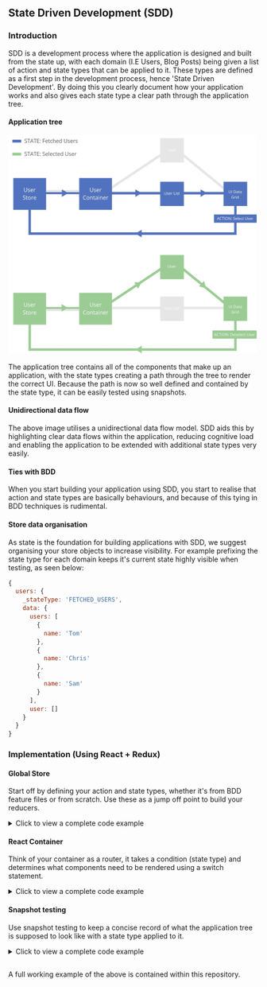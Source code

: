## State Driven Development (SDD)

### Introduction

SDD is a development process where the application is designed and built
from the state up, with each domain (I.E Users, Blog Posts) being given a list of action and state types
that can be applied to it. These types are defined as a first step in the development process,
hence 'State Driven Development'. By doing this you clearly document how your application works and also gives each
state type a clear path through the application tree.

#### Application tree

<img src="state_tree.jpeg" width="500" height="440">

The application tree contains all of the components that make up an application,
with the state types creating a path through the tree to render the correct UI.
Because the path is now so well defined and contained by the state type,
it can be easily tested using snapshots.

#### Unidirectional data flow

The above image utilises a unidirectional data flow model. SDD aids this by highlighting
clear data flows within the application, reducing cognitive load and enabling the application
to be extended with additional state types very easily.

#### Ties with BDD

When you start building your application using SDD, you start to realise that action
and state types are basically behaviours, and because of this tying in BDD techniques
is rudimental.

#### Store data organisation

As state is the foundation for building applications with SDD, we suggest organising your store objects
to increase visibility. For example prefixing the state type for each domain keeps it's current state
highly visible when testing, as seen below:

```jsx
{
  users: {
    _stateType: 'FETCHED_USERS',
    data: {
      users: [
        {
          name: 'Tom'
        },
        {
          name: 'Chris'
        },
        {
          name: 'Sam'
        }
      ],
      user: []
    }
  }
}
```

### Implementation (Using React + Redux)

#### Global Store

Start off by defining your action and state types, whether it's from BDD feature files
or from scratch. Use these as a jump off point to build your reducers.

<details>
  <summary>
    Click to view a complete code example
  </summary>

  ###

  ```jsx
  const actionTypes = {
    FETCH_USERS: 'FETCH_USERS',
    SELECT_USER: 'SELECT_USER',
  };

  const stateTypes = {
    FETCHING_USERS: 'FETCHING_USERS',
    FETCHED_USERS: 'FETCHED_USERS',
    SELECTED_USER: 'SELECTED_USER',
  };

  const initialState = {
    _stateType: stateTypes.FETCHING_USERS,
    data: {
      users: [],
      user: [],
    },
  };

  const fetchUsers = () => ({
    type: actionTypes.FETCH_USERS,
  });

  const selectUser = name => ({
    type: actionTypes.SELECT_USER,
    name,
  });

  const users = (state = initialState, action) => {
    switch (action.type) {
      case actionTypes.FETCH_USERS:
        return {
          ...state,
          _stateType: stateTypes.FETCHED_USERS,
          data: {
            ...state.data,
            users: [{ name: 'Tom' }, { name: 'Chris' }, { name: 'Sam' }],
          },
        };
      case actionTypes.SELECT_USER:
        return {
          ...state,
          _stateType: stateTypes.SELECTED_USER,
          data: {
            ...state.data,
            user: state.data.users.filter(user => user.name === action.name)
          },
        };
      default:
        return state;
    }
  };

  export { actionTypes, stateTypes, fetchUsers, selectUser, initialState };

  export default users;
  ```

</details>

#### React Container

Think of your container as a router, it takes a condition (state type) and determines what
components need to be rendered using a switch statement.

<details>
  <summary>
    Click to view a complete code example
  </summary>

###

```jsx
import React, { Component } from 'react';
import { connect } from 'react-redux';
import { bindActionCreators } from 'redux';
import PropTypes from 'prop-types';

import { stateTypes, fetchUsers, selectUser } from '../store/users';
import UserList from '../components/UserList';
import User from '../components/User';

class Users extends Component {
  componentDidMount() {
    setTimeout(() => {
      this.props.fetchUsers();
    }, 1000);
  }

  componentHasStateType = () => {
    const { stateType, users, user } = this.props;
    switch (stateType) {
      case stateTypes.FETCHED_USERS:
        return <UserList users={users} selectUser={this.handleSelectUser} />;
      case stateTypes.SELECTED_USER:
        return <User user={user} />;
      default:
        return 'Loading...';
    }
  };

  handleSelectUser = name => this.props.selectUser(name);

  render() {
    return this.componentHasStateType();
  }
}

// eslint-disable-next-line
Users.propTypes = {
  stateType: PropTypes.string.isRequired,
  users: PropTypes.arrayOf(PropTypes.object).isRequired,
  user: PropTypes.arrayOf(PropTypes.object).isRequired,
  fetchUsers: PropTypes.func.isRequired,
  selectUser: PropTypes.func.isRequired,
};

export default connect(
  ({ users }) => ({
    stateType: users._stateType,
    users: users.data.users,
    user: users.data.user,
  }),
  dispatch =>
    bindActionCreators(
      {
        fetchUsers,
        selectUser,
      },
      dispatch,
    ),
)(Users);
```

</details>

#### Snapshot testing

Use snapshot testing to keep a concise record of what the application tree
is supposed to look like with a state type applied to it.

<details>
  <summary>
    Click to view a complete code example
  </summary>

###

```jsx
import React from 'react';
import configureMockStore from 'redux-mock-store';
import renderer from 'react-test-renderer';

import Users from '../containers/Users';
import { initialState } from '../store/users';

const mockStore = configureMockStore();

const users = [{ name: 'Tom' }, { name: 'Chris' }, { name: 'Sam' }];
const user = [{ name: 'Tom' }];

describe('Users container', () => {
  it('should render Users correctly with the fetching users state', () => {
    const store = mockStore({ users: initialState });
    const tree = renderer.create(<Users store={store} />).toJSON();
    expect(tree).toMatchSnapshot();
  });
  it('should render Users correctly with the fetched users state', () => {
    const store = mockStore({
      users: { ...initialState, _stateType: 'FETCHED_USERS', data: { users } },
    });
    const tree = renderer.create(<Users store={store} />).toJSON();
    expect(tree).toMatchSnapshot();
  });
  it('should render Users correctly with the selected user state', () => {
    const store = mockStore({
      users: { ...initialState, _stateType: 'SELECTED_USER', data: { user } },
    });
    const tree = renderer.create(<Users store={store} />).toJSON();
    expect(tree).toMatchSnapshot();
  });
});
```

</details>

##

A full working example of the above is contained within this repository.